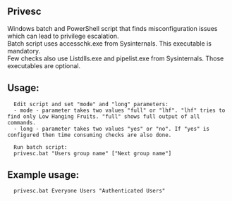## Privesc

Windows batch and PowerShell script that finds misconfiguration issues which can lead to privilege escalation.</br>
Batch script uses accesschk.exe from Sysinternals. This executable is mandatory.</br>
Few checks also use Listdlls.exe and pipelist.exe from Sysinternals. Those executables are optional.

## Usage:
```
  Edit script and set "mode" and "long" parameters:
  - mode - parameter takes two values "full" or "lhf". "lhf" tries to find only Low Hanging Fruits. "full" shows full output of all commands.
  - long - parameter takes two values "yes" or "no". If "yes" is configured then time consuming checks are also done.

  Run batch script:
  privesc.bat "Users group name" ["Next group name"]
```

## Example usage:
```
  privesc.bat Everyone Users "Authenticated Users"
```
